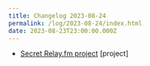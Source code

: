 ```yaml
---
title: Changelog 2023-08-24
permalink: /log/2023-08-24/index.html
date: 2023-08-23T23:00:00.000Z
---
```


- [Secret Relay.fm project](https://relay.fm) [project] 